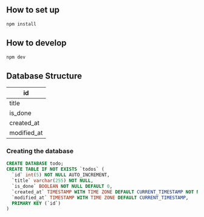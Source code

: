 ## How to set up

```bash
npm install
```

## How to develop

```bash
npm dev
```

## Database Structure
|id         |
|-----------|
|title      |
|is_done    |
|created_at |
|modified_at| 

### Creating the database

```sql
CREATE DATABASE todo;
CREATE TABLE IF NOT EXISTS `todos` (
  `id` int(5) NOT NULL AUTO_INCREMENT,
  `title` varchar(255) NOT NULL,
  `is_done` BOOLEAN NOT NULL DEFAULT 0,
  `created_at` TIMESTAMP WITH TIME ZONE DEFAULT CURRENT_TIMESTAMP NOT NULL,
  `modified_at` TIMESTAMP WITH TIME ZONE DEFAULT CURRENT_TIMESTAMP,
  PRIMARY KEY (`id`)
)
```